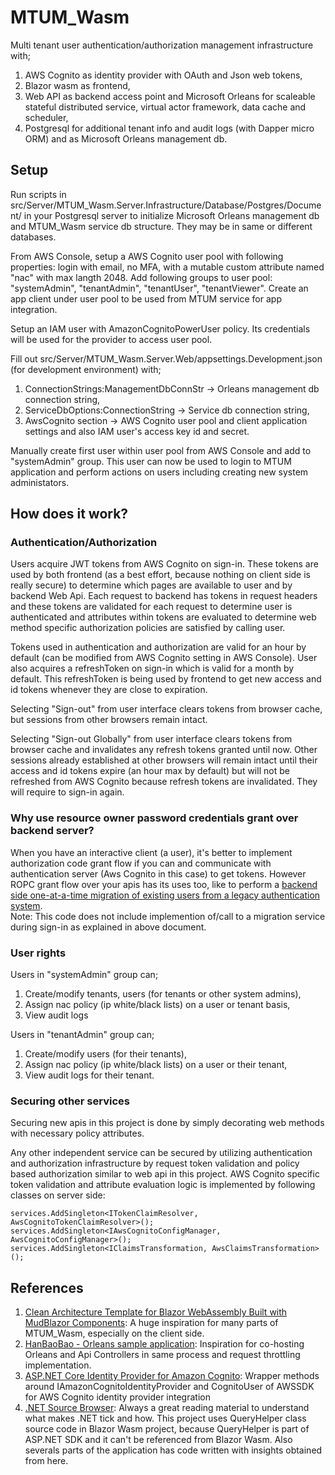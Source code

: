 # MTUM_Wasm
Multi tenant user authentication/authorization management infrastructure with;
1. AWS Cognito as identity provider with OAuth and Json web tokens,
2. Blazor wasm as frontend,
3. Web API as backend access point and Microsoft Orleans for scaleable stateful distributed service, virtual actor framework, data cache and scheduler,
4. Postgresql for additional tenant info and audit logs (with Dapper micro ORM) and as Microsoft Orleans management db.


## Setup
Run scripts in src/Server/MTUM_Wasm.Server.Infrastructure/Database/Postgres/Document/ in your Postgresql server to initialize Microsoft Orleans management db and MTUM_Wasm service db structure. They may be in same or different databases.

From AWS Console, setup a AWS Cognito user pool with following properties: login with email, no MFA, with a mutable custom attribute named "nac" with max langth 2048. Add following groups to user pool: "systemAdmin", "tenantAdmin", "tenantUser", "tenantViewer". Create an app client under user pool to be used from MTUM service for app integration.

Setup an IAM user with AmazonCognitoPowerUser policy. Its credentials will be used for the provider to access user pool.

Fill out src/Server/MTUM_Wasm.Server.Web/appsettings.Development.json (for development environment) with;
1. ConnectionStrings:ManagementDbConnStr -> Orleans management db connection string,
2. ServiceDbOptions:ConnectionString -> Service db connection string,
3. AwsCognito section -> AWS Cognito user pool and client application settings and also IAM user's access key id and secret.

Manually create first user within user pool from AWS Console and add to "systemAdmin" group. This user can now be used to login to MTUM application and perform actions on users including creating new system administators.

## How does it work?

### Authentication/Authorization
Users acquire JWT tokens from AWS Cognito on sign-in. These tokens are used by both frontend (as a best effort, because nothing on client side is really secure) to determine which pages are available to user and by backend Web Api. Each request to backend has tokens in request headers and these tokens are validated for each request to determine user is authenticated and attributes within tokens are evaluated to determine web method specific authorization policies are satisfied by calling user.

Tokens used in authentication and authorization are valid for an hour by default (can be modified from AWS Cognito setting in AWS Console). User also acquires a refreshToken on sign-in which is valid for a month by default. This refreshToken is being used by frontend to get new access and id tokens whenever they are close to expiration.

Selecting "Sign-out" from user interface clears tokens from browser cache, but sessions from other browsers remain intact.

Selecting "Sign-out Globally" from user interface clears tokens from browser cache and invalidates any refresh tokens granted until now. Other sessions already established at other browsers will remain intact until their access and id tokens expire (an hour max by default) but will not be refreshed from AWS Cognito because refresh tokens are invalidated. They will require to sign-in again.

### Why use resource owner password credentials grant over backend server?
When you have an interactive client (a user), it's better to implement authorization code grant flow if you can and communicate with authentication server (Aws Cognito in this case) to get tokens. However ROPC grant flow over your apis has its uses too, like to perform a [backend side one-at-a-time migration of existing users from a legacy authentication system](https://aws.amazon.com/blogs/mobile/migrating-users-to-amazon-cognito-user-pools/).
<br/>Note: This code does not include implemention of/call to a migration service during sign-in as explained in above document.

### User rights
Users in "systemAdmin" group can;
1. Create/modify tenants, users (for tenants or other system admins),
2. Assign nac policy (ip white/black lists) on a user or tenant basis,
3. View audit logs

Users in "tenantAdmin" group can;
1. Create/modify users (for their tenants), 
2. Assign nac policy (ip white/black lists) on a user or their tenant,
3. View audit logs for their tenant.

### Securing other services
Securing new apis in this project is done by simply decorating web methods with necessary policy attributes.

Any other independent service can be secured by utilizing authentication and authorization infrastructure by request token validation and policy based authorization similar to web api in this project. AWS Cognito specific token validation and attribute evaluation logic is implemented by following classes on server side:

```
services.AddSingleton<ITokenClaimResolver, AwsCognitoTokenClaimResolver>();
services.AddSingleton<IAwsCognitoConfigManager, AwsCognitoConfigManager>();
services.AddSingleton<IClaimsTransformation, AwsClaimsTransformation>();
```

## References
1. [Clean Architecture Template for Blazor WebAssembly Built with MudBlazor Components](https://github.com/blazorhero/CleanArchitecture): A huge inspiration for many parts of MTUM_Wasm, especially on the client side.
2. [HanBaoBao - Orleans sample application](https://github.com/ReubenBond/hanbaobao-web): Inspiration for co-hosting Orleans and Api Controllers in same process and request throttling implementation.
3. [ASP.NET Core Identity Provider for Amazon Cognito](https://github.com/aws/aws-aspnet-cognito-identity-provider): Wrapper methods around IAmazonCognitoIdentityProvider and CognitoUser of AWSSDK for AWS Cognito identity provider integration
4. [.NET Source Browser](https://source.dot.net/): Always a great reading material to understand what makes .NET tick and how. This project uses QueryHelper class source code in Blazor Wasm project, because QueryHelper is part of ASP.NET SDK and it can't be referenced from Blazor Wasm. Also severals parts of the application has code written with insights obtained from here.
